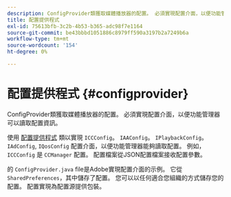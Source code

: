 ```yaml
---
description: ConfigProvider類獲取媒體播放器的配置。 必須實現配置介面，以便功能管理器可以讀取配置資訊。
title: 配置提供程式
exl-id: 75613bfb-3c2b-4b53-b365-adc98f7e1164
source-git-commit: be43bbbd1051886c8979ff590a3197b2a7249b6a
workflow-type: tm+mt
source-wordcount: '154'
ht-degree: 0%

---
```


# 配置提供程式 {#configprovider}

ConfigProvider類獲取媒體播放器的配置。 必須實現配置介面，以便功能管理器可以讀取配置資訊。

使用 [配置提供程式](https://help.adobe.com/en_US/primetime/api/reference_implementation/android/javadoc/com/adobe/primetime/reference/config/ConfigProvider.html) 類以實現 `ICCConfig`。 `IAAConfig`。 `IPlaybackConfig`。 `IAdConfig`, `IQosConfig` 配置介面，以便功能管理器能夠讀取配置。 例如， `ICCConfig` 是 `CCManager` 配置。 配置檔案從JSON配置檔案接收配置參數。

的 `ConfigProvider.java` file是Adobe實現配置介面的示例。 它從 `SharedPreferences`，其中儲存了配置。 您可以以任何適合您組織的方式儲存您的配置。 配置實現為配置源提供包裝。
